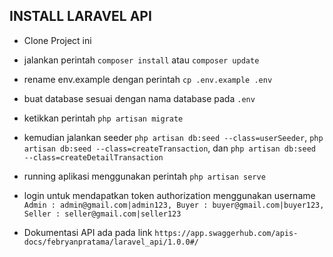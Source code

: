 ## INSTALL LARAVEL API
- Clone Project ini
- jalankan perintah `composer install` atau `composer update`
- rename env.example dengan perintah `cp .env.example .env`
- buat database sesuai dengan nama database pada `.env`
- ketikkan perintah `php artisan migrate`
- kemudian jalankan seeder `php artisan db:seed --class=userSeeder`, `php artisan db:seed --class=createTransaction`, dan `php artisan db:seed --class=createDetailTransaction`
- running aplikasi menggunakan perintah `php artisan serve`
- login untuk mendapatkan token authorization menggunakan username `Admin : admin@gmail.com|admin123, Buyer : buyer@gmail.com|buyer123, Seller : seller@gmail.com|seller123 `

- Dokumentasi API ada pada link `https://app.swaggerhub.com/apis-docs/febryanpratama/laravel_api/1.0.0#/`
